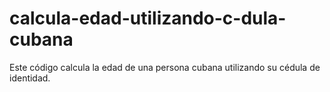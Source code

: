# calcula-edad-utilizando-c-dula-cubana
Este código calcula la edad de una persona cubana utilizando su cédula de identidad.
